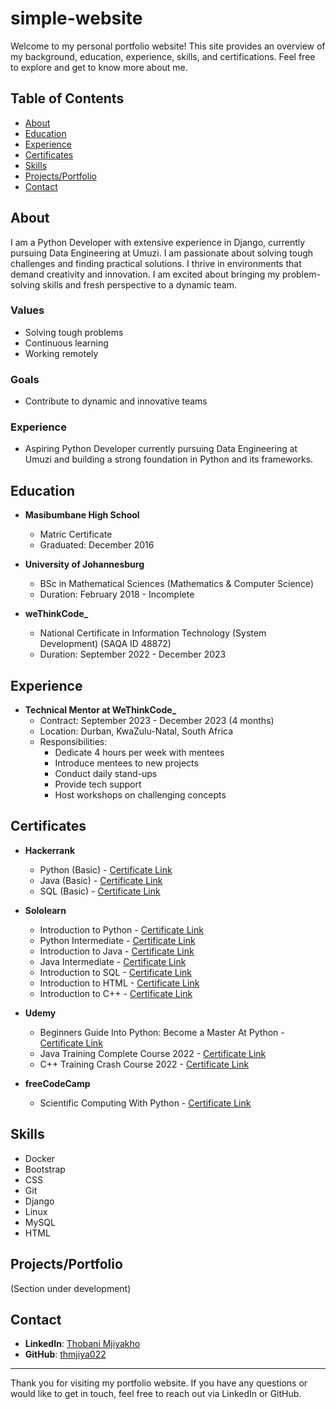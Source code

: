 # simple-website

Welcome to my personal portfolio website! This site provides an overview of my background, education, experience, skills, and certifications. Feel free to explore and get to know more about me.

## Table of Contents

- [About](#about)
- [Education](#education)
- [Experience](#experience)
- [Certificates](#certificates)
- [Skills](#skills)
- [Projects/Portfolio](#projectsportfolio)
- [Contact](#contact)

## About

I am a Python Developer with extensive experience in Django, currently pursuing Data Engineering at Umuzi. I am passionate about solving tough challenges and finding practical solutions. I thrive in environments that demand creativity and innovation. I am excited about bringing my problem-solving skills and fresh perspective to a dynamic team.

### Values
- Solving tough problems
- Continuous learning
- Working remotely

### Goals
- Contribute to dynamic and innovative teams

### Experience
- Aspiring Python Developer currently pursuing Data Engineering at Umuzi and building a strong foundation in Python and its frameworks.

## Education

- **Masibumbane High School**
  - Matric Certificate
  - Graduated: December 2016

- **University of Johannesburg**
  - BSc in Mathematical Sciences (Mathematics & Computer Science)
  - Duration: February 2018 - Incomplete

- **weThinkCode_**
  - National Certificate in Information Technology (System Development) (SAQA ID 48872)
  - Duration: September 2022 - December 2023

## Experience

- **Technical Mentor at WeThinkCode_**
  - Contract: September 2023 - December 2023 (4 months)
  - Location: Durban, KwaZulu-Natal, South Africa
  - Responsibilities:
    - Dedicate 4 hours per week with mentees
    - Introduce mentees to new projects
    - Conduct daily stand-ups
    - Provide tech support
    - Host workshops on challenging concepts

## Certificates

- **Hackerrank**
  - Python (Basic) - [Certificate Link](https://www.hackerrank.com/certificates/c40ebb1367c3)
  - Java (Basic) - [Certificate Link](https://www.hackerrank.com/certificates/ccee70993ddf)
  - SQL (Basic) - [Certificate Link](https://www.hackerrank.com/certificates/c40ebb1367c3)

- **Sololearn**
  - Introduction to Python - [Certificate Link](https://www.sololearn.com/certificates/CC-ZVVVZLAB)
  - Python Intermediate - [Certificate Link](https://www.sololearn.com/certificates/CC-NXZG026D)
  - Introduction to Java - [Certificate Link](https://www.sololearn.com/certificates/CC-1YUPVKYF)
  - Java Intermediate - [Certificate Link](https://www.sololearn.com/certificates/CC-7QMXZDJY)
  - Introduction to SQL - [Certificate Link](https://www.sololearn.com/certificates/CC-EWBWEQHU)
  - Introduction to HTML - [Certificate Link](https://www.sololearn.com/certificates/CC-NFVXQZHE)
  - Introduction to C++ - [Certificate Link](https://www.sololearn.com/certificates/CC-ARR8U9ZU)

- **Udemy**
  - Beginners Guide Into Python: Become a Master At Python - [Certificate Link](https://www.udemy.com/certificate/UC-5c2aae9d-94c7-460f-8e7e-7a19f08e1f5d/)
  - Java Training Complete Course 2022 - [Certificate Link](https://www.udemy.com/certificate/UC-62176c5d-51c8-48f5-9235-f81382672efe/)
  - C++ Training Crash Course 2022 - [Certificate Link](https://www.udemy.com/certificate/UC-5c9c3521-ed13-403f-aa80-de06a7387d8e/)

- **freeCodeCamp**
  - Scientific Computing With Python - [Certificate Link](https://www.freecodecamp.org/certification/thmjiya022/scientific-computing-with-python-v7)

## Skills

- Docker
- Bootstrap
- CSS
- Git
- Django
- Linux
- MySQL
- HTML

## Projects/Portfolio

(Section under development)

## Contact

- **LinkedIn**: [Thobani Mjiyakho](https://www.linkedin.com/in/thobani-mjiyakho-46999b226/)
- **GitHub**: [thmjiya022](https://github.com/thmjiya022)

---

Thank you for visiting my portfolio website. If you have any questions or would like to get in touch, feel free to reach out via LinkedIn or GitHub.
